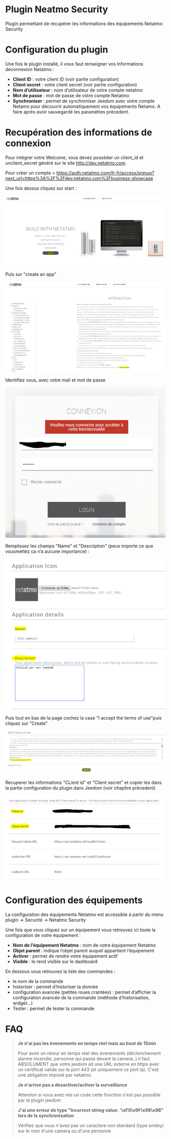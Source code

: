 # Plugin Neatmo Security

Plugin permettant de récupérer les informations des équipements Netatmo Security

# Configuration du plugin

Une fois le plugin installé, il vous faut renseigner vos informations deconnexion Netatmo :

-   **Client ID** : votre client ID (voir partie configuration)
-   **Client secret** : votre client secret (voir partie configuration)
-   **Nom d’utilisateur** : nom d’utilisateur de votre compte netatmo
-   **Mot de passe** : mot de passe de votre compte Netatmo
-   **Synchroniser** : permet de synchroniser Jeedom avec votre compte Netamo pour découvrir automatiquement vos équipements Netamo. A
    faire après avoir sauvegardé les paramètres précedent.

# Recupération des informations de connexion

Pour intégrer votre Welcome, vous devez posséder un client\_id et unclient\_secret généré sur le site <http://dev.netatmo.com>.

Pour créer un compte > https://auth.netatmo.com/fr-fr/access/signup?next_url=https%3A%2F%2Fdev.netatmo.com%2Fbusiness-showcase

Une fois dessus cliquez sur start :

![netatmoWelcome10](../images/netatmoWelcome10.png)

Puis sur "create an app"

![netatmoWelcome11](../images/netatmoWelcome11.png)

Identifiez vous, avec votre mail et mot de passe

![netatmoWelcome12](../images/netatmoWelcome12.png)

Remplissez les champs "Name" et "Description" (peux importe ce que vousmettez ca n’a aucune importance) :

![netatmoWelcome13](../images/netatmoWelcome13.png)

Puis tout en bas de la page cochez la case "I accept the terms of use"puis cliquez sur "Create"

![netatmoWelcome14](../images/netatmoWelcome14.png)

Recuperer les informations "CLient id" et "Client secret" et copier les dans la partie configuration du plugin dans Jeedom (voir chapitre précedent)

![netatmoWelcome15](../images/netatmoWelcome15.png)

# Configuration des équipements

La configuration des équipements Netatmo est accessible à partir du menu plugin -> Securité -> Netatmo Security

Une fois que vous cliquez sur un équipement vous retrouvez ici toute la configuration de votre équipement :

-   **Nom de l’équipement Netatmo** : nom de votre équipement Netatmo
-   **Objet parent** : indique l’objet parent auquel appartient l’équipement
-   **Activer** : permet de rendre votre équipement actif
-   **Visible** : le rend visible sur le dashboard

En dessous vous retrouvez la liste des commandes :

-   le nom de la commande
-   historiser : permet d’historiser la donnée
-   configuration avancée (petites roues crantées) : permet d’afficher
    la configuration avancée de la commande (méthode d’historisation, widget…​)
-   Tester : permet de tester la commande

# FAQ

>**Je n'ai pas les évenements en temps réel mais au bout de 15min**
>
>Pour avoir un retour en temps réel des évenements (déclenchement alarme incendie, personne qui passe devant la camera..) il faut ABSOLUMENT que votre jeedom ait une URL externe en https avec un certificat valide sur le port 443 (et uniquement ce port la). C'est une obligation imposé par netatmo

>**Je n'arrive pas a desactiver/activer la surveillance**
>
>Attention si vous avez mis un code cette fonction n'est pas possible par le plugin jeedom

>**J'ai une erreur de type "Incorrect string value: '\xF0\x9F\x98\x98" lors de la synchronisation**
>
>Vérifiez que vous n'avez pas un caractere non standard (type smiley) sur le nom d'une camera ou d'une personne

